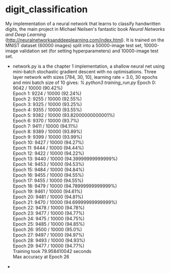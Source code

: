 # digit_classification
My implementation of a neural network that learns to classify handwritten digits, the main project in Michael Neilsen's fantastic book _Neural Networks and Deep Learning_ (http://neuralnetworksanddeeplearning.com/index.html). It is trained on the MNIST dataset (60000 images) split into a 50000-image test set, 10000-image validation set (for setting hyperparameters) and 10000-image test set.

- network.py is a the chapter 1 implementation, a shallow neural net using mini-batch stochastic gradient descent with no optimisations.
  Three layer network with sizes [784, 30, 10], learning rate = 3.0, 30 epochs and mini batch size of 10 gives:
  _% python3 training_run.py_ 
  Epoch 0: 9042 / 10000 (90.42%)  
  Epoch 1: 9224 / 10000 (92.24%)  
  Epoch 2: 9255 / 10000 (92.55%)  
  Epoch 3: 9325 / 10000 (93.25%)  
  Epoch 4: 9355 / 10000 (93.55%)  
  Epoch 5: 9382 / 10000 (93.82000000000001%)  
  Epoch 6: 9370 / 10000 (93.7%)  
  Epoch 7: 9411 / 10000 (94.11%)  
  Epoch 8: 9389 / 10000 (93.89%)  
  Epoch 9: 9399 / 10000 (93.99%)  
  Epoch 10: 9427 / 10000 (94.27%)  
  Epoch 11: 9444 / 10000 (94.44%)  
  Epoch 12: 9422 / 10000 (94.22%)  
  Epoch 13: 9440 / 10000 (94.39999999999999%)  
  Epoch 14: 9453 / 10000 (94.53%)  
  Epoch 15: 9484 / 10000 (94.84%)  
  Epoch 16: 9455 / 10000 (94.55%)  
  Epoch 17: 9455 / 10000 (94.55%)  
  Epoch 18: 9479 / 10000 (94.78999999999999%)  
  Epoch 19: 9461 / 10000 (94.61%)  
  Epoch 20: 9481 / 10000 (94.81%)  
  Epoch 21: 9470 / 10000 (94.69999999999999%)  
  Epoch 22: 9478 / 10000 (94.78%)  
  Epoch 23: 9477 / 10000 (94.77%)  
  Epoch 24: 9475 / 10000 (94.75%)  
  Epoch 25: 9485 / 10000 (94.85%)  
  Epoch 26: 9500 / 10000 (95.0%)  
  Epoch 27: 9497 / 10000 (94.97%)  
  Epoch 28: 9493 / 10000 (94.93%)  
  Epoch 29: 9477 / 10000 (94.77%)  
  Training took 79.958410042 seconds  
  Max accuracy at Epoch 26  

- 
  
